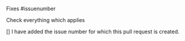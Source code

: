 Fixes #issuenumber

Check everything which applies

[] I have added the issue number for which this pull request is created.
